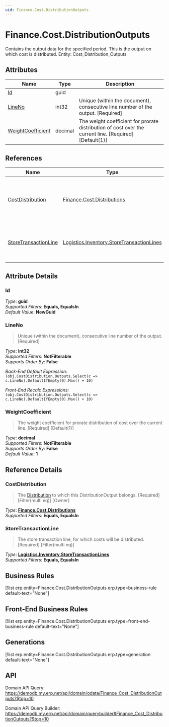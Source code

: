 ```yaml
---
uid: Finance.Cost.DistributionOutputs
---
```

# Finance.Cost.DistributionOutputs

Contains the output data for the specified period. This is the output on which cost is distributed. Entity: Cost_Distribution_Outputs

## Attributes

| Name | Type | Description |
| ---- | ---- | --- |
| [Id](Finance.Cost.DistributionOutputs.md#id) | guid |  
| [LineNo](Finance.Cost.DistributionOutputs.md#lineno) | int32 | Unique (within the document), consecutive line number of the output. [Required] 
| [WeightCoefficient](Finance.Cost.DistributionOutputs.md#weightcoefficient) | decimal | The weight coefficient for prorate distribution of cost over the current line. [Required] [Default(1)] 

## References

| Name | Type | Description |
| ---- | ---- | --- |
| [CostDistribution](Finance.Cost.DistributionOutputs.md#costdistribution) | [Finance.Cost.Distributions](Finance.Cost.Distributions.md) | The [Distribution](Finance.Cost.Distributions.md) to which this DistributionOutput belongs. [Required] [Filter(multi eq)] [Owner] |
| [StoreTransactionLine](Finance.Cost.DistributionOutputs.md#storetransactionline) | [Logistics.Inventory.StoreTransactionLines](Logistics.Inventory.StoreTransactionLines.md) | The store transaction line, for which costs will be distributed. [Required] [Filter(multi eq)] |


## Attribute Details

### Id

_Type_: **guid**  
_Supported Filters_: **Equals, EqualsIn**  
_Default Value_: **NewGuid**  

### LineNo

> Unique (within the document), consecutive line number of the output. [Required]

_Type_: **int32**  
_Supported Filters_: **NotFilterable**  
_Supports Order By_: **False**  

_Back-End Default Expression:_  
`(obj.CostDistribution.Outputs.Select(c => c.LineNo).DefaultIfEmpty(0).Max() + 10)`

_Front-End Recalc Expressions:_  
`(obj.CostDistribution.Outputs.Select(c => c.LineNo).DefaultIfEmpty(0).Max() + 10)`
### WeightCoefficient

> The weight coefficient for prorate distribution of cost over the current line. [Required] [Default(1)]

_Type_: **decimal**  
_Supported Filters_: **NotFilterable**  
_Supports Order By_: **False**  
_Default Value_: **1**  


## Reference Details

### CostDistribution

> The [Distribution](Finance.Cost.Distributions.md) to which this DistributionOutput belongs. [Required] [Filter(multi eq)] [Owner]

_Type_: **[Finance.Cost.Distributions](Finance.Cost.Distributions.md)**  
_Supported Filters_: **Equals, EqualsIn**  

### StoreTransactionLine

> The store transaction line, for which costs will be distributed. [Required] [Filter(multi eq)]

_Type_: **[Logistics.Inventory.StoreTransactionLines](Logistics.Inventory.StoreTransactionLines.md)**  
_Supported Filters_: **Equals, EqualsIn**  



## Business Rules

[!list erp.entity=Finance.Cost.DistributionOutputs erp.type=business-rule default-text="None"]

## Front-End Business Rules

[!list erp.entity=Finance.Cost.DistributionOutputs erp.type=front-end-business-rule default-text="None"]

## Generations

[!list erp.entity=Finance.Cost.DistributionOutputs erp.type=generation default-text="None"]

## API

Domain API Query:
<https://demodb.my.erp.net/api/domain/odata/Finance_Cost_DistributionOutputs?$top=10>

Domain API Query Builder:
<https://demodb.my.erp.net/api/domain/querybuilder#Finance_Cost_DistributionOutputs?$top=10>

